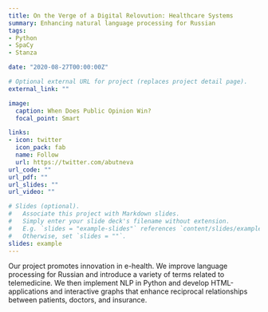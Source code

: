 ```yaml
---
title: On the Verge of a Digital Relovution: Healthcare Systems
summary: Enhancing natural language processing for Russian
tags:
- Python
- SpaCy
- Stanza

date: "2020-08-27T00:00:00Z"

# Optional external URL for project (replaces project detail page).
external_link: ""

image:
  caption: When Does Public Opinion Win?
  focal_point: Smart

links:
- icon: twitter
  icon_pack: fab
  name: Follow
  url: https://twitter.com/abutneva
url_code: ""
url_pdf: ""
url_slides: ""
url_video: ""

# Slides (optional).
#   Associate this project with Markdown slides.
#   Simply enter your slide deck's filename without extension.
#   E.g. `slides = "example-slides"` references `content/slides/example-slides.md`.
#   Otherwise, set `slides = ""`.
slides: example
---
```

Our project promotes innovation in e-health. We improve language processing for Russian and introduce a variety of terms related to telemedicine. We then implement NLP in Python and develop HTML-applications and interactive graphs that enhance reciprocal relationships between patients, doctors, and insurance.

